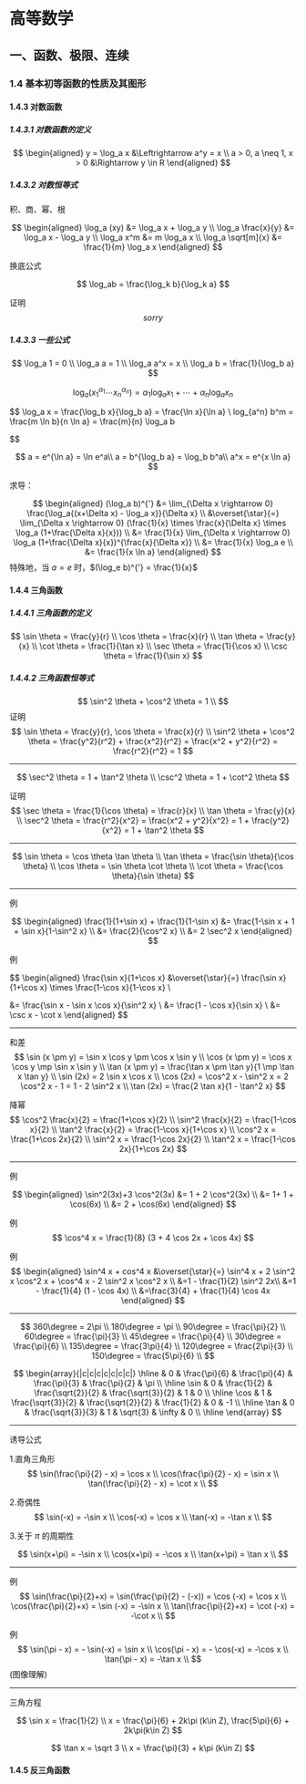 # 高等数学

## 一、函数、极限、连续

### 1.4 基本初等函数的性质及其图形

#### 1.4.3 对数函数

##### 1.4.3.1 对数函数的定义

$$
\begin{aligned}
y = \log_a x &\Leftrightarrow a^y = x \\
a > 0, a \neq 1, x > 0 &\Rightarrow y \in R
\end{aligned}
$$

##### 1.4.3.2 对数恒等式

积、商、幂、根

$$
\begin{aligned}
\log_a (xy) &= \log_a x + \log_a y \\
\log_a \frac{x}{y} &= \log_a x - \log_a y \\
\log_a x^m &= m \log_a x \\
\log_a \sqrt[m]{x} &= \frac{1}{m} \log_a x
\end{aligned}
$$

换底公式

$$
   \log_ab = \frac{\log_k b}{\log_k a}
$$

证明
$$
sorry
$$

##### 1.4.3.3 一些公式

$$
\log_a 1 = 0 \\
\log_a a = 1 \\
\log_a a^x = x \\
\log_a b = \frac{1}{\log_b a}
$$

$$
\log_a (x_1^{\alpha_1} \cdots x_n^{\alpha_n}) = \alpha_1 \log_a x_1 + \cdots + \alpha_n \log_a x_n
$$

$$
\log_a x = \frac{\log_b x}{\log_b a} = \frac{\ln x}{\ln a} \\
log_{a^n} b^m = \frac{m \ln b}{n \ln a} = \frac{m}{n} \log_a b

$$

$$
a = e^{\ln a} = \ln e^a\\
a = b^{\log_b a} = \log_b b^a\\
a^x = e^{x \ln a}
$$

求导：

$$
\begin{aligned}
(\log_a b)^{'} &= \lim_{\Delta x \rightarrow 0} \frac{\log_a{(x+\Delta x) - \log_a x}}{\Delta x} \\
&\overset{\star}{=} \lim_{\Delta x \rightarrow 0} (\frac{1}{x} \times \frac{x}{\Delta x} \times \log_a (1+\frac{\Delta x}{x})) \\
&= \frac{1}{x} \lim_{\Delta x \rightarrow 0} \log_a (1+\frac{\Delta x}{x})^{\frac{x}{\Delta x}} \\
&= \frac{1}{x} \log_a e \\
&= \frac{1}{x \ln a}
\end{aligned}
$$
特殊地，当 $a=e$ 时，$(\log_e b)^{'} = \frac{1}{x}$

#### 1.4.4 三角函数

##### 1.4.4.1 三角函数的定义

$$
\sin \theta = \frac{y}{r} \\
\cos \theta = \frac{x}{r} \\
\tan \theta = \frac{y}{x} \\
\cot \theta = \frac{1}{\tan x} \\
\sec \theta = \frac{1}{\cos x} \\
\csc \theta = \frac{1}{\sin x}
$$

##### 1.4.4.2 三角函数恒等式

$$
\sin^2 \theta + \cos^2 \theta = 1 \\
$$
证明
$$
\sin \theta = \frac{y}{r}, \cos \theta = \frac{x}{r} \\
\sin^2 \theta + \cos^2 \theta = \frac{y^2}{r^2} + \frac{x^2}{r^2} = \frac{x^2 + y^2}{r^2} = \frac{r^2}{r^2} = 1
$$

---

$$
\sec^2 \theta = 1 + \tan^2 \theta  \\
\csc^2 \theta = 1 + \cot^2 \theta
$$

证明
$$
\sec \theta = \frac{1}{\cos \theta} = \frac{r}{x} \\
\tan \theta = \frac{y}{x} \\
\sec^2 \theta = \frac{r^2}{x^2} = \frac{x^2 + y^2}{x^2} = 1 + \frac{y^2}{x^2} = 1 + \tan^2 \theta
$$

---

$$
\sin \theta = \cos \theta \tan \theta \\
\tan \theta = \frac{\sin \theta}{\cos \theta} \\
\cos \theta = \sin \theta \cot \theta \\
\cot \theta = \frac{\cos \theta}{\sin \theta}
$$

---

例

$$
\begin{aligned}
   \frac{1}{1+\sin x} + \frac{1}{1-\sin x}
   &= \frac{1-\sin x + 1 + \sin x}{1-\sin^2 x} \\
   &= \frac{2}{\cos^2 x} \\
   &= 2 \sec^2 x
\end{aligned}
$$

例

$$
\begin{aligned}
   \frac{\sin x}{1+\cos x} &\overset{\star}{=} \frac{\sin x}{1+\cos x} \times \frac{1-\cos x}{1-\cos x} \\

   &= \frac{\sin x - \sin x \cos x}{\sin^2 x} \\
   &= \frac{1 - \cos x}{\sin x} \\
   &= \csc x - \cot x
\end{aligned}
$$

---
和差
$$
\sin (x \pm y) = \sin x \cos y \pm \cos x \sin y \\
\cos (x \pm y) = \cos x \cos y \mp \sin x \sin y \\
\tan (x \pm y) = \frac{\tan x \pm \tan y}{1 \mp \tan x \tan y} \\
\sin (2x) = 2 \sin x \cos x \\
\cos (2x) = \cos^2 x - \sin^2 x = 2 \cos^2 x - 1 = 1 - 2 \sin^2 x \\
\tan (2x) = \frac{2 \tan x}{1 - \tan^2 x} 
$$

降幂
$$
\cos^2 \frac{x}{2} = \frac{1+\cos x}{2} \\
\sin^2 \frac{x}{2} = \frac{1-\cos x}{2} \\
\tan^2 \frac{x}{2} = \frac{1-\cos x}{1+\cos x} \\
\cos^2 x = \frac{1+\cos 2x}{2} \\
\sin^2 x = \frac{1-\cos 2x}{2} \\
\tan^2 x = \frac{1-\cos 2x}{1+\cos 2x}
$$

---

例

$$
\begin{aligned}
\sin^2(3x)+3 \cos^2(3x) &= 1 + 2 \cos^2(3x) \\
&= 1+ 1 + \cos(6x) \\
&= 2 + \cos(6x)
\end{aligned}
$$

例
$$
\cos^4 x = \frac{1}{8} (3 + 4 \cos 2x + \cos 4x)
$$

例
$$
\begin{aligned}
\sin^4 x + cos^4 x &\overset{\star}{=} \sin^4 x + 2 \sin^2 x \cos^2 x + \cos^4 x - 2 \sin^2 x \cos^2 x \\
&=1 - \frac{1}{2} \sin^2 2x\\
&=1 - \frac{1}{4} (1 - \cos 4x) \\
&=\frac{3}{4} + \frac{1}{4} \cos 4x
\end{aligned}
$$

---

$$
360\degree = 2\pi \\
180\degree = \pi \\
90\degree = \frac{\pi}{2} \\
60\degree = \frac{\pi}{3} \\
45\degree = \frac{\pi}{4} \\
30\degree = \frac{\pi}{6} \\
135\degree = \frac{3\pi}{4} \\
120\degree = \frac{2\pi}{3} \\
150\degree = \frac{5\pi}{6} \\
$$

$$
\begin{array}{|c|c|c|c|c|c|c|}
\hline
  & 0 & \frac{\pi}{6} & \frac{\pi}{4} & \frac{\pi}{3} & \frac{\pi}{2} & \pi \\
\hline
\sin & 0 & \frac{1}{2} & \frac{\sqrt{2}}{2} & \frac{\sqrt{3}}{2} & 1 & 0 \\
\hline
\cos & 1 & \frac{\sqrt{3}}{2} & \frac{\sqrt{2}}{2} & \frac{1}{2} & 0 & -1 \\
\hline
\tan & 0 & \frac{\sqrt{3}}{3} & 1 & \sqrt{3} & \infty & 0 \\
\hline
\end{array}
$$

---

诱导公式

1.直角三角形
$$
\sin(\frac{\pi}{2} - x) = \cos x \\
\cos(\frac{\pi}{2} - x) = \sin x \\
\tan(\frac{\pi}{2} - x) = \cot x \\
$$

2.奇偶性
$$
\sin(-x) = -\sin x \\
\cos(-x) = \cos x \\
\tan(-x) = -\tan x \\
$$

3.关于 $\pi$ 的周期性

$$
\sin(x+\pi) = -\sin x \\
\cos(x+\pi) = -\cos x \\
\tan(x+\pi) = \tan x \\
$$

---

例
$$
\sin(\frac{\pi}{2}+x) = \sin(\frac{\pi}{2} - (-x)) = \cos (-x) = \cos x \\
\cos(\frac{\pi}{2}+x) = \sin (-x) = -\sin x \\
\tan(\frac{\pi}{2}+x) = \cot (-x) = -\cot x \\
$$

例
$$
\sin(\pi - x) = - \sin(-x) = \sin x \\
\cos(\pi - x) = - \cos(-x) = -\cos x \\
\tan(\pi - x) = -\tan x \\
$$
(图像理解)

---

三角方程

$$
\sin x = \frac{1}{2} \\
 x = \frac{\pi}{6} + 2k\pi (k\in Z), \frac{5\pi}{6} + 2k\pi(k\in Z)
$$

$$
\tan x = \sqrt 3 \\
x = \frac{\pi}{3} + k\pi (k\in Z)
$$

#### 1.4.5 反三角函数
